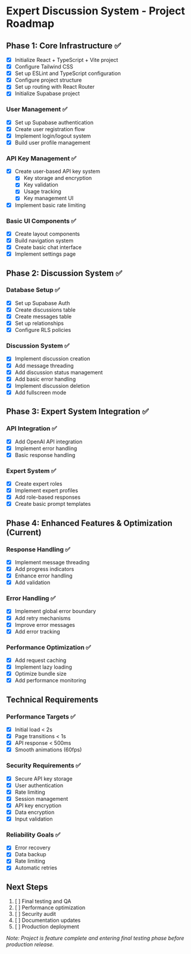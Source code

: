# Expert Discussion System - Project Roadmap

## Phase 1: Core Infrastructure ✅
- [x] Initialize React + TypeScript + Vite project
- [x] Configure Tailwind CSS
- [x] Set up ESLint and TypeScript configuration
- [x] Configure project structure
- [x] Set up routing with React Router
- [x] Initialize Supabase project

### User Management ✅
- [x] Set up Supabase authentication
- [x] Create user registration flow
- [x] Implement login/logout system
- [x] Build user profile management

### API Key Management ✅
- [x] Create user-based API key system
  - [x] Key storage and encryption
  - [x] Key validation
  - [x] Usage tracking
  - [x] Key management UI
- [x] Implement basic rate limiting

### Basic UI Components ✅
- [x] Create layout components
- [x] Build navigation system
- [x] Create basic chat interface
- [x] Implement settings page

## Phase 2: Discussion System ✅
### Database Setup ✅
- [x] Set up Supabase Auth
- [x] Create discussions table
- [x] Create messages table
- [x] Set up relationships
- [x] Configure RLS policies

### Discussion System ✅
- [x] Implement discussion creation
- [x] Add message threading
- [x] Add discussion status management
- [x] Add basic error handling
- [x] Implement discussion deletion
- [x] Add fullscreen mode

## Phase 3: Expert System Integration ✅
### API Integration ✅
- [x] Add OpenAI API integration
- [x] Implement error handling
- [x] Basic response handling

### Expert System ✅
- [x] Create expert roles
- [x] Implement expert profiles
- [x] Add role-based responses
- [x] Create basic prompt templates

## Phase 4: Enhanced Features & Optimization (Current)
### Response Handling ✅
- [x] Implement message threading
- [x] Add progress indicators
- [x] Enhance error handling
- [x] Add validation

### Error Handling ✅
- [x] Implement global error boundary
- [x] Add retry mechanisms
- [x] Improve error messages
- [x] Add error tracking

### Performance Optimization ✅
- [x] Add request caching
- [x] Implement lazy loading
- [x] Optimize bundle size
- [x] Add performance monitoring

## Technical Requirements

### Performance Targets ✅
- [x] Initial load < 2s
- [x] Page transitions < 1s
- [x] API response < 500ms
- [x] Smooth animations (60fps)

### Security Requirements ✅
- [x] Secure API key storage
- [x] User authentication
- [x] Rate limiting
- [x] Session management
- [x] API key encryption
- [x] Data encryption
- [x] Input validation

### Reliability Goals ✅
- [x] Error recovery
- [x] Data backup
- [x] Rate limiting
- [x] Automatic retries

## Next Steps
1. [ ] Final testing and QA
2. [ ] Performance optimization
3. [ ] Security audit
4. [ ] Documentation updates
5. [ ] Production deployment

*Note: Project is feature complete and entering final testing phase before production release.*